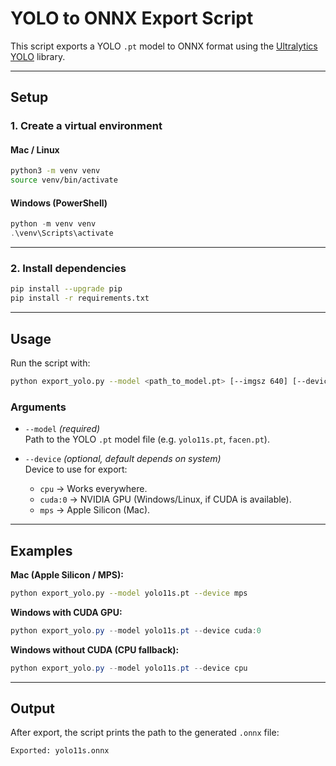 # YOLO to ONNX Export Script

This script exports a YOLO `.pt` model to ONNX format using the [Ultralytics YOLO](https://github.com/ultralytics/ultralytics) library.

---

## Setup

### 1. Create a virtual environment

#### Mac / Linux

```bash
python3 -m venv venv
source venv/bin/activate
```

#### Windows (PowerShell)

```powershell
python -m venv venv
.\venv\Scripts\activate
```

---

### 2. Install dependencies

```bash
pip install --upgrade pip
pip install -r requirements.txt
```

---

## Usage

Run the script with:

```bash
python export_yolo.py --model <path_to_model.pt> [--imgsz 640] [--device cpu|cuda:0|mps]
```

### Arguments

-   `--model` _(required)_  
    Path to the YOLO `.pt` model file (e.g. `yolo11s.pt`, `facen.pt`).

-   `--device` _(optional, default depends on system)_  
    Device to use for export:
    -   `cpu` → Works everywhere.
    -   `cuda:0` → NVIDIA GPU (Windows/Linux, if CUDA is available).
    -   `mps` → Apple Silicon (Mac).

---

## Examples

**Mac (Apple Silicon / MPS):**

```bash
python export_yolo.py --model yolo11s.pt --device mps
```

**Windows with CUDA GPU:**

```powershell
python export_yolo.py --model yolo11s.pt --device cuda:0
```

**Windows without CUDA (CPU fallback):**

```powershell
python export_yolo.py --model yolo11s.pt --device cpu
```

---

## Output

After export, the script prints the path to the generated `.onnx` file:

```
Exported: yolo11s.onnx
```
